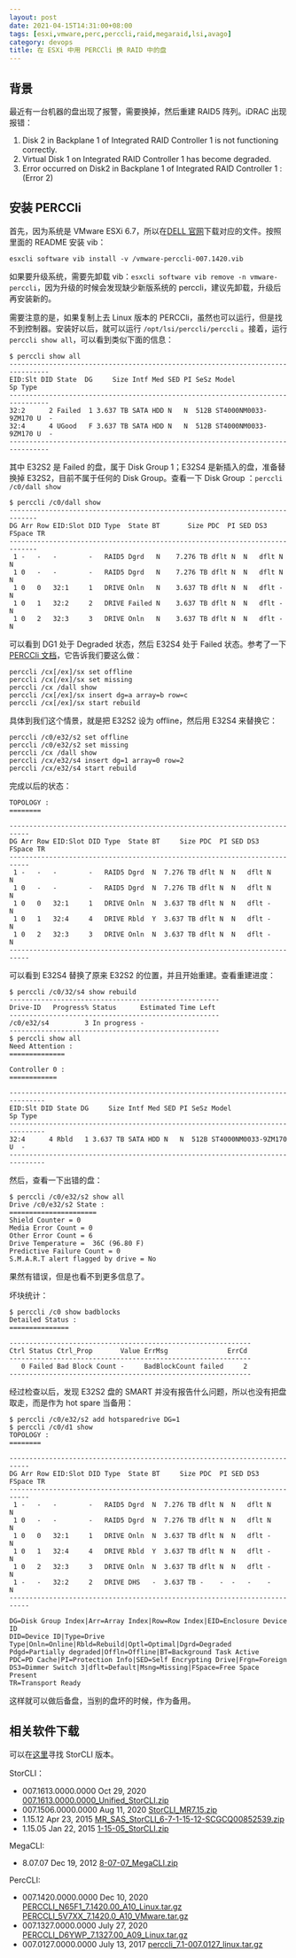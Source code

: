 ```yaml
---
layout: post
date: 2021-04-15T14:31:00+08:00
tags: [esxi,vmware,perc,perccli,raid,megaraid,lsi,avago]
category: devops
title: 在 ESXi 中用 PERCCli 换 RAID 中的盘
---
```


## 背景

最近有一台机器的盘出现了报警，需要换掉，然后重建 RAID5 阵列。iDRAC 出现报错：

1. Disk 2 in Backplane 1 of Integrated RAID Controller 1 is not functioning correctly.
2. Virtual Disk 1 on Integrated RAID Controller 1 has become degraded.
3. Error occurred on Disk2 in Backplane 1 of Integrated RAID Controller 1 : (Error 2)

## 安装 PERCCli

首先，因为系统是 VMware ESXi 6.7，所以在[DELL 官网](https://www.dell.com/support/home/zh-cn/drivers/driversdetails?driverid=5v7xx)下载对应的文件。按照里面的 README 安装 vib：

```shell
esxcli software vib install -v /vmware-perccli-007.1420.vib
```

如果要升级系统，需要先卸载 vib：`esxcli software vib remove -n vmware-perccli`，因为升级的时候会发现缺少新版系统的 perccli，建议先卸载，升级后再安装新的。

需要注意的是，如果复制上去 Linux 版本的 PERCCli，虽然也可以运行，但是找不到控制器。安装好以后，就可以运行 `/opt/lsi/perccli/perccli` 。接着，运行 `perccli show all`，可以看到类似下面的信息：

```shell
$ perccli show all
--------------------------------------------------------------------------------
EID:Slt DID State  DG     Size Intf Med SED PI SeSz Model               Sp Type
--------------------------------------------------------------------------------
32:2      2 Failed  1 3.637 TB SATA HDD N   N  512B ST4000NM0033-9ZM170 U  -
32:4      4 UGood   F 3.637 TB SATA HDD N   N  512B ST4000NM0033-9ZM170 U  -
--------------------------------------------------------------------------------
```

其中 E32S2 是 Failed 的盘，属于 Disk Group 1；E32S4 是新插入的盘，准备替换掉 E32S2，目前不属于任何的 Disk Group。查看一下 Disk Group ：`perccli /c0/dall show`

```shell
$ perccli /c0/dall show
-----------------------------------------------------------------------------
DG Arr Row EID:Slot DID Type  State BT       Size PDC  PI SED DS3  FSpace TR
-----------------------------------------------------------------------------
 1 -   -   -        -   RAID5 Dgrd   N    7.276 TB dflt N  N   dflt N      N
 1 0   -   -        -   RAID5 Dgrd   N    7.276 TB dflt N  N   dflt N      N
 1 0   0   32:1     1   DRIVE Onln   N    3.637 TB dflt N  N   dflt -      N
 1 0   1   32:2     2   DRIVE Failed N    3.637 TB dflt N  N   dflt -      N
 1 0   2   32:3     3   DRIVE Onln   N    3.637 TB dflt N  N   dflt -      N
```

可以看到 DG1 处于 Degraded 状态，然后 E32S4 处于 Failed 状态。参考了一下 [PERCCli 文档](https://dl.dell.com/topicspdf/cli_guide_en-us.pdf)，它告诉我们要这么做：

```shell
perccli /cx[/ex]/sx set offline
perccli /cx[/ex]/sx set missing
perccli /cx /dall show
perccli /cx[/ex]/sx insert dg=a array=b row=c
perccli /cx[/ex]/sx start rebuild
```

具体到我们这个情景，就是把 E32S2 设为 offline，然后用 E32S4 来替换它：

```shell
perccli /c0/e32/s2 set offline
perccli /c0/e32/s2 set missing
perccli /cx /dall show
perccli /cx/e32/s4 insert dg=1 array=0 row=2
perccli /cx/e32/s4 start rebuild
```

完成以后的状态：

```shell
TOPOLOGY :
========

---------------------------------------------------------------------------
DG Arr Row EID:Slot DID Type  State BT     Size PDC  PI SED DS3  FSpace TR
---------------------------------------------------------------------------
 1 -   -   -        -   RAID5 Dgrd  N  7.276 TB dflt N  N   dflt N      N
 1 0   -   -        -   RAID5 Dgrd  N  7.276 TB dflt N  N   dflt N      N
 1 0   0   32:1     1   DRIVE Onln  N  3.637 TB dflt N  N   dflt -      N
 1 0   1   32:4     4   DRIVE Rbld  Y  3.637 TB dflt N  N   dflt -      N
 1 0   2   32:3     3   DRIVE Onln  N  3.637 TB dflt N  N   dflt -      N
---------------------------------------------------------------------------
```

可以看到 E32S4 替换了原来 E32S2 的位置，并且开始重建。查看重建进度：

```shell
$ perccli /c0/32/s4 show rebuild
-----------------------------------------------------
Drive-ID   Progress% Status      Estimated Time Left
-----------------------------------------------------
/c0/e32/s4         3 In progress -
-----------------------------------------------------
$ perccli show all
Need Attention :
==============

Controller 0 :
============

-------------------------------------------------------------------------------
EID:Slt DID State DG     Size Intf Med SED PI SeSz Model               Sp Type
-------------------------------------------------------------------------------
32:4      4 Rbld   1 3.637 TB SATA HDD N   N  512B ST4000NM0033-9ZM170 U  -
-------------------------------------------------------------------------------
```

然后，查看一下出错的盘：

```shell
$ perccli /c0/e32/s2 show all
Drive /c0/e32/s2 State :
======================
Shield Counter = 0
Media Error Count = 0
Other Error Count = 6
Drive Temperature =  36C (96.80 F)
Predictive Failure Count = 0
S.M.A.R.T alert flagged by drive = No
```

果然有错误，但是也看不到更多信息了。

坏块统计：

```shell
$ perccli /c0 show badblocks
Detailed Status :
===============

-------------------------------------------------------------
Ctrl Status Ctrl_Prop       Value ErrMsg               ErrCd
-------------------------------------------------------------
   0 Failed Bad Block Count -     BadBlockCount failed     2
-------------------------------------------------------------

```

经过检查以后，发现 E32S2 盘的 SMART 并没有报告什么问题，所以也没有把盘取走，而是作为 hot spare 当备用：

```shell
$ perccli /c0/e32/s2 add hotsparedrive DG=1
$ perccli /c0/d1 show
TOPOLOGY :
========

---------------------------------------------------------------------------
DG Arr Row EID:Slot DID Type  State BT     Size PDC  PI SED DS3  FSpace TR
---------------------------------------------------------------------------
 1 -   -   -        -   RAID5 Dgrd  N  7.276 TB dflt N  N   dflt N      N
 1 0   -   -        -   RAID5 Dgrd  N  7.276 TB dflt N  N   dflt N      N
 1 0   0   32:1     1   DRIVE Onln  N  3.637 TB dflt N  N   dflt -      N
 1 0   1   32:4     4   DRIVE Rbld  Y  3.637 TB dflt N  N   dflt -      N
 1 0   2   32:3     3   DRIVE Onln  N  3.637 TB dflt N  N   dflt -      N
 1 -   -   32:2     2   DRIVE DHS   -  3.637 TB -    -  -   -    -      N
---------------------------------------------------------------------------

DG=Disk Group Index|Arr=Array Index|Row=Row Index|EID=Enclosure Device ID
DID=Device ID|Type=Drive Type|Onln=Online|Rbld=Rebuild|Optl=Optimal|Dgrd=Degraded
Pdgd=Partially degraded|Offln=Offline|BT=Background Task Active
PDC=PD Cache|PI=Protection Info|SED=Self Encrypting Drive|Frgn=Foreign
DS3=Dimmer Switch 3|dflt=Default|Msng=Missing|FSpace=Free Space Present
TR=Transport Ready
```

这样就可以做后备盘，当别的盘坏的时候，作为备用。

## 相关软件下载

可以在[这里](https://www.broadcom.com/products/storage/raid-controllers/megaraid-sas-9361-8i#downloads)寻找 StorCLI 版本。

StorCLI：

- 007.1613.0000.0000 Oct 29, 2020 [007.1613.0000.0000_Unified_StorCLI.zip](https://docs.broadcom.com/docs/007.1613.0000.0000_Unified_StorCLI.zip)
- 007.1506.0000.0000 Aug 11, 2020 [StorCLI_MR7.15.zip](https://downloadcenter.intel.com/download/30286/StorCLI-Standalone-Utility) 
- 1.15.12 Apr 23, 2015 [MR_SAS_StorCLI_6-7-1-15-12-SCGCQ00852539.zip](https://docs.broadcom.com/docs/12354905)
- 1.15.05 Jan 22, 2015 [1-15-05_StorCLI.zip](https://docs.broadcom.com/docs/12354804)

MegaCLI:

- 8.07.07 Dec 19, 2012 [8-07-07_MegaCLI.zip](https://docs.broadcom.com/docs/12351585)

PercCLI:

- 007.1420.0000.0000 Dec 10, 2020 [PERCCLI_N65F1_7.1420.00_A10_Linux.tar.gz](https://www.dell.com/support/home/zh-cn/drivers/driversdetails?driverid=n65f1) [PERCCLI_5V7XX_7.1420.0_A10_VMware.tar.gz](https://www.dell.com/support/home/zh-cn/drivers/driversdetails?driverid=5v7xx)
- 007.1327.0000.0000 July 27, 2020 [PERCCLI_D6YWP_7.1327.00_A09_Linux.tar.gz](https://www.dell.com/support/home/zh-cn/drivers/driversdetails?driverid=d6ywp)
- 007.0127.0000.0000 July 13, 2017 [perccli_7.1-007.0127_linux.tar.gz](https://www.dell.com/support/home/zh-cn/drivers/driversdetails?driverid=f48c2)